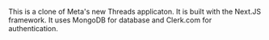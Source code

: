 This is a clone of Meta's new Threads applicaton. It is built with the Next.JS framework.
It uses MongoDB for database and Clerk.com for authentication. 
